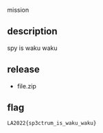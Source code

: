 mission

## description

spy is waku waku

## release

- file.zip

## flag

`LA2022{sp3ctrum_is_waku_waku}`
